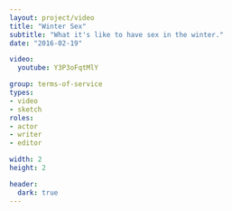 ```yaml
---
layout: project/video
title: "Winter Sex"
subtitle: "What it's like to have sex in the winter."
date: "2016-02-19"

video:
  youtube: Y3P3oFqtMlY

group: terms-of-service
types:
- video
- sketch
roles:
- actor
- writer
- editor

width: 2
height: 2

header:
  dark: true
---
```


